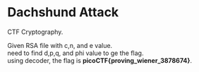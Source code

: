 # Dachshund Attack

CTF Cryptography.  

Given RSA file with c,n, and e value.  
need to find d,p,q, and phi value to ge the flag.  
using decoder, the flag is **picoCTF{proving_wiener_3878674}**.  

